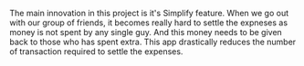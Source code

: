 The main innovation in this project is it's Simplify feature. When we go out with our group of friends, it becomes really hard to settle the expneses as money is not spent by any single guy. And this money needs to be given back to those who has spent extra. This app drastically reduces the number of transaction required to settle the expenses.
